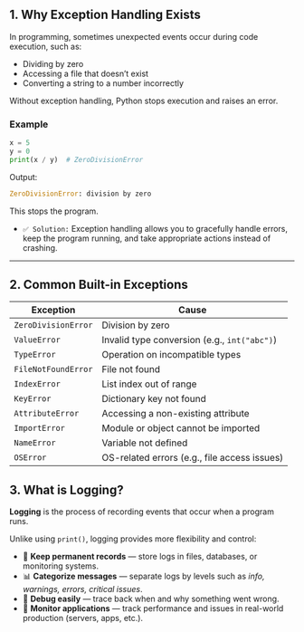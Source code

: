 ## 1. Why Exception Handling Exists

In programming, sometimes unexpected events occur during code execution, such as:

- Dividing by zero  
- Accessing a file that doesn’t exist  
- Converting a string to a number incorrectly  

Without exception handling, Python stops execution and raises an error.  

### Example

```python
x = 5
y = 0
print(x / y)  # ZeroDivisionError
```
Output:
```python 
ZeroDivisionError: division by zero
```
This stops the program.

- `✅ Solution:` Exception handling allows you to gracefully handle errors, keep the program running, and take appropriate actions instead of crashing.
---

## 2. Common Built-in Exceptions

| **Exception**       | **Cause**                                        |
|---------------------|--------------------------------------------------|
| `ZeroDivisionError` | Division by zero                                 |
| `ValueError`        | Invalid type conversion (e.g., `int("abc")`)     |
| `TypeError`         | Operation on incompatible types                  |
| `FileNotFoundError` | File not found                                   |
| `IndexError`        | List index out of range                          |
| `KeyError`          | Dictionary key not found                         |
| `AttributeError`    | Accessing a non-existing attribute               |
| `ImportError`       | Module or object cannot be imported              |
| `NameError`         | Variable not defined                             |
| `OSError`           | OS-related errors (e.g., file access issues)     |

##  3. What is Logging?

**Logging** is the process of recording events that occur when a program runs.  

Unlike using `print()`, logging provides more flexibility and control:  

- 📝 **Keep permanent records** — store logs in files, databases, or monitoring systems.  
- 📊 **Categorize messages** — separate logs by levels such as *info, warnings, errors, critical issues*.  
- 🐞 **Debug easily** — trace back when and why something went wrong.  
- 📡 **Monitor applications** — track performance and issues in real-world production (servers, apps, etc.).  
